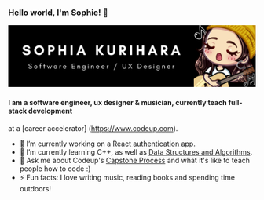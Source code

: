 ### Hello world, I'm Sophie! 👋

![Github Banner](images/git-banner.png)

#### I am a software engineer, ux designer & musician, currently teach full-stack development
 at a [career accelerator] (https://www.codeup.com).
 
 - 🔭 I’m currently working on a [React authentication app](https://github.com/sophiakurihara/react-authentication).
 - 🌱 I’m currently learning C++, as well as [Data Structures and Algorithms](https://github.com/sophiakurihara/data-structures-and-algorithms).
 - 💬 Ask me about Codeup's [Capstone Process](https://codeup.com/ganymede/) and what it's like to teach people how to code :)
 - ⚡ Fun facts: I love writing music, reading books and spending time outdoors!
 
<!--
**sophiakurihara/sophiakurihara** is a ✨ _special_ ✨ repository because its `README.md` (this file) appears on your GitHub profile.

Here are some ideas to get you started:

- 👯 I’m looking to collaborate on ...
- 🤔 I’m looking for help with ...
- 💬 Ask me about ...
- 📫 How to reach me: ...
- 😄 Pronouns: ...
- ⚡ Fun fact: ...
-->
